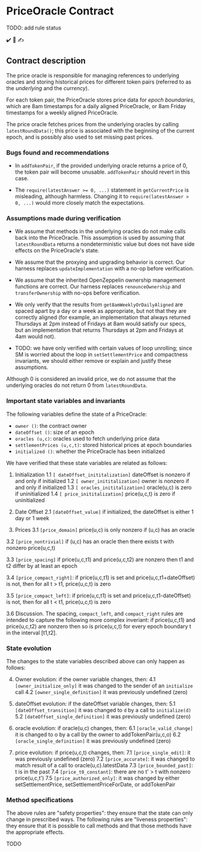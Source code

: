 # PriceOracle Contract

TODO: add rule status

✔️
🔁
✍

## Contract description

The price oracle is responsible for managing references to underlying oracles
and storing historical prices for different token pairs (referred to as
the _underlying_ and the _currency_).

For each token pair, the PriceOracle stores price data for _epoch boundaries_,
which are 8am timestamps for a daily aligned PriceOracle, or 8am Friday
timestamps for a weekly aligned PriceOracle.

The price oracle fetches prices from the underlying oracles by calling
`latestRoundData()`; this price is associated with the beginning of the current
epoch, and is possibly also used to set missing past prices.

### Bugs found and recommendations

- In `addTokenPair`, if the provided underlying oracle returns a price of 0,
  the token pair will become unusable. `addTokenPair` should revert in this
  case.

- The `require(latestAnswer >= 0, ...)` statement in `getCurrentPrice` is
  misleading, although harmless. Changing it to `require(latestAnswer > 0, ...)`
  would more closely match the expectations.

### Assumptions made during verification

- We assume that methods in the underlying oracles do not make calls back into
  the PriceOracle. This assumption is used by assuming that `latestRoundData`
  returns a nondeterministic value but does not have side effects on the
  PriceOracle's state.

- We assume that the proxying and upgrading behavior is correct. Our harness
  replaces `updateImplementation` with a no-op before verification.

- We assume that the inherited OpenZeppelin ownership management functions are
  correct. Our harness replaces `renounceOwnership` and `transferOwnership`
  with no-ops before verification.

- We only verify that the results from `get8amWeeklyOrDailyAligned` are spaced
  apart by a day or a week as appropriate, but not that they are correctly
  aligned (for example, an implementation that always returned Thursdays at 2pm
  instead of Fridays at 8am would satisfy our specs, but an implementation that
  returns Thursdays at 2pm and Fridays at 4am would not).

- TODO: we have only verified with certain values of loop unrolling; since SM
  is worried about the loop in `setSettlementPrice` and compactness
  invariants, we should either remove or explain and justify these assumptions.

Although 0 is considered an invalid price, we do not assume that the underlying
oracles do not return 0 from `latestRoundData`.

### Important state variables and invariants

The following variables define the state of a PriceOracle:

- `owner ()`: the contract owner
- `dateOffset ()`: size of an epoch
- `oracles (u,c)`: oracles used to fetch underlying price data
- `settlementPrices (u,c,t)`: stored historical prices at epoch boundaries
- `initialized ()`: whether the PriceOracle has been initialized

We have verified that these state variables are related as follows:

1. Initialization
   1.1 `[ dateOffset_inititalization]` dateOffset is nonzero if and only if initialized
   1.2 `[ owner_inititalization]` owner is nonzero if and only if initialized
   1.3 `[ oracles_inititalization]` oracle(u,c) is zero if uninitialized
   1.4 `[ price_inititalization]` price(u,c,t) is zero if uninitialized

2. Date Offset
   2.1 `[dateOffset_value]` if initialized, the dateOffset is either 1 day or 1 week

3. Prices
   3.1 `[price_domain]`
   price(u,c) is only nonzero if (u,c) has an oracle

3.2 `[price_nontrivial]`
if (u,c) has an oracle
then there exists t with nonzero price(u,c,t)

3.3 `[price_spacing]`
if price(u,c,t1) and price(u,c,t2) are nonzero
then t1 and t2 differ by at least an epoch

3.4 `[price_compact_right]`:
if price(u,c,t1) is set and price(u,c,t1+dateOffset) is not,
then for all t > t1, price(u,c,t) is zero

3.5 `[price_compact_left]`:
if price(u,c,t1) is set and price(u,c,t1-dateOffset) is not,
then for all t < t1, price(u,c,t) is zero

3.6 Discussion. The spacing, `compact_left`, and `compact_right` rules are intended
to capture the following more complex inveriant: if price(u,c,t1) and
price(u,c,t2) are nonzero then so is price(u,c,t) for every epoch boundary t
in the interval [t1,t2].

### State evolution

The changes to the state variables described above can only happen as follows:

4. Owner evolution: if the owner variable changes, then:
   4.1 `[owner_initialize_only]` it was changed to the sender of an `initialize` call
   4.2 `[owner_single_definition]` it was previously undefined (zero)

5. dateOffset evolution: if the dateOffset variable changes, then:
   5.1 `[dateOffset_transition]` it was changed to `d` by a call to `initialize(d)`
   5.2 `[dateOffset_single_definition]` it was previously undefined (zero)

6. oracle evolution: if oracle(u,c) changes, then:
   6.1 `[oracle_valid_change]` it is changed to o by a call by the owner to addTokenPair(u,c,o)
   6.2 `[oracle_single_definition]` it was previously undefined (zero)

7. price evolution: if price(u,c,t) changes, then:
   7.1 `[price_single_edit]`: it was previously undefined (zero)
   7.2 `[price_accurate]`: it was changed to match result of a call to oracle(u,c).latestData
   7.3 `[price_bounded_past]`: t is in the past
   7.4 `[price_t0_constant]`: there are no t' > t with nonzero price(u,c,t')
   7.5 `[price_authorized_only]`: it was changed by either setSettlementPrice, setSettlementPriceForDate, or addTokenPair

### Method specifications

The above rules are "safety properties": they ensure that the state can only
change in prescribed ways. The following rules are "liveness properties": they
ensure that it is possible to call methods and that those methods have the
appropriate effects.

TODO
